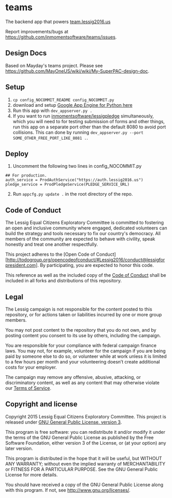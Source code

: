 # teams

The backend app that powers [team.lessig2016.us](https://team.lessig2016.us)

Report improvements/bugs at https://github.com/inmomentsoftware/teams/issues.


## Design Docs

Based on Mayday's teams project.
Please see https://github.com/MayOneUS/wiki/wiki/My-SuperPAC-design-doc.


## Setup

1. `cp config_NOCOMMIT_README config_NOCOMMIT.py`
2. download and setup [Google App Engine for Python here](https://developers.google.com/appengine/downloads)
3. Run this app with `dev_appserver.py .`
4. If you want to run [inmomentsoftware/lessigpledge](https://github.com/inmomentsoftware/lessigpledge) simultaneously, which you
   will need to for testing submission of forms and other things, run this app on a separate port other than the
   default 8080 to avoid port collisions. This can done by running
   `dev_appserver.py --port SOME_OTHER_FREE_PORT_LIKE_8081 .`.

## Deploy

1. Uncomment the following two lines in config_NOCOMMIT.py
```
## For production.
auth_service = ProdAuthService("https://auth.lessig2016.us")
pledge_service = ProdPledgeService(PLEDGE_SERVICE_URL)
```
2. Run `appcfg.py update .` in the root directory of the repo.

## Code of Conduct

The Lessig Equal Citizens Exploratory Committee is committed to fostering an open and inclusive community where engaged, dedicated volunteers can build the strategy and tools necessary to fix our country's democracy. All members of the community are expected to behave with civility, speak honestly and treat one another respectfully.

This project adheres to the [Open Code of Conduct][http://todogroup.org/opencodeofconduct/#Lessig2016/conduct@lessigforpresident.com]. 
By participating, you are expected to honor this code.

This reference as well as the included copy of the [Code of Conduct](https://github.com/Lessig2016/teams/blob/master/CONDUCT.md)
shall be included in all forks and distributions of this repository.

## Legal

The Lessig campaign is not responsible for the content posted to this repository, or for actions taken or liabilities incurred by one or more group members. 

You may not post content to the repository that you do not own, and by posting content you consent to its use by others, including the campaign. 

You are responsible for your compliance with federal campaign finance laws. You may not, for example, volunteer for the campaign if you are being paid by someone else to do so, or volunteer while at work unless it is limited to a few hours per month and your volunteering doesn’t create additional costs for your employer.

The campaign may remove any offensive, abusive, attacking, or discriminatory content, as well as any content that may otherwise violate our [Terms of Service](https://lessig2016.us/terms-of-service/). 

## Copyright and license

Copyright 2015 Lessig Equal Citizens Exploratory Committee. This 
project is released under [GNU General Public License, version 3](https://github.com/Lessig2016/teams/blob/master/LICENSE).

This program is free software: you can redistribute it and/or modify
it under the terms of the GNU General Public License as published by
the Free Software Foundation, either version 3 of the License, or
(at your option) any later version.

This program is distributed in the hope that it will be useful,
but WITHOUT ANY WARRANTY; without even the implied warranty of
MERCHANTABILITY or FITNESS FOR A PARTICULAR PURPOSE.  See the
GNU General Public License for more details.

You should have received a copy of the GNU General Public License
along with this program.  If not, see <http://www.gnu.org/licenses/>.
